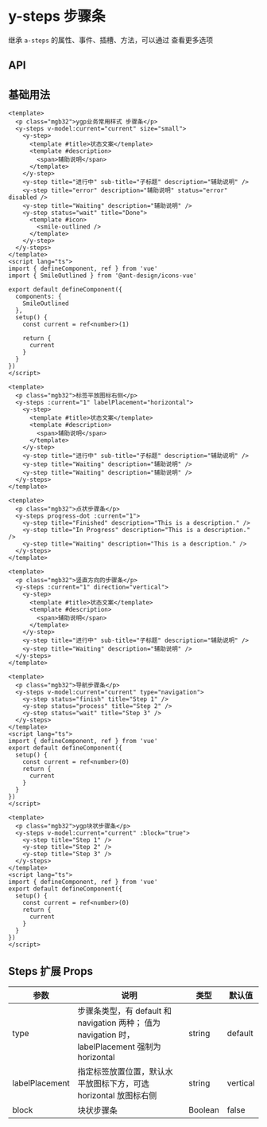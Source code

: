 # y-steps 步骤条

<a-btn label="a-steps" href="https://next.antdv.com/components/steps-cn" />

继承 `a-steps` 的属性、事件、插槽、方法，可以通过 <y-link blank label="a-steps" href="https://next.antdv.com/components/steps-cn" /> 查看更多选项

## API

## 基础用法

```vue demo
<template>
  <p class="mgb32">ygp业务常用样式 步骤条</p>
  <y-steps v-model:current="current" size="small">
    <y-step>
      <template #title>状态文案</template>
      <template #description>
        <span>辅助说明</span>
      </template>
    </y-step>
    <y-step title="进行中" sub-title="子标题" description="辅助说明" />
    <y-step title="error" description="辅助说明" status="error" disabled />
    <y-step title="Waiting" description="辅助说明" />
    <y-step status="wait" title="Done">
      <template #icon>
        <smile-outlined />
      </template>
    </y-step>
  </y-steps>
</template>
<script lang="ts">
import { defineComponent, ref } from 'vue'
import { SmileOutlined } from '@ant-design/icons-vue'

export default defineComponent({
  components: {
    SmileOutlined
  },
  setup() {
    const current = ref<number>(1)

    return {
      current
    }
  }
})
</script>
```

```vue demo
<template>
  <p class="mgb32">标签平放图标右侧</p>
  <y-steps :current="1" labelPlacement="horizontal">
    <y-step>
      <template #title>状态文案</template>
      <template #description>
        <span>辅助说明</span>
      </template>
    </y-step>
    <y-step title="进行中" sub-title="子标题" description="辅助说明" />
    <y-step title="Waiting" description="辅助说明" />
    <y-step title="Waiting" description="辅助说明" />
  </y-steps>
</template>
```

```vue demo
<template>
  <p class="mgb32">点状步骤条</p>
  <y-steps progress-dot :current="1">
    <y-step title="Finished" description="This is a description." />
    <y-step title="In Progress" description="This is a description." />
    <y-step title="Waiting" description="This is a description." />
  </y-steps>
</template>
```

```vue demo
<template>
  <p class="mgb32">竖直方向的步骤条</p>
  <y-steps :current="1" direction="vertical">
    <y-step>
      <template #title>状态文案</template>
      <template #description>
        <span>辅助说明</span>
      </template>
    </y-step>
    <y-step title="进行中" sub-title="子标题" description="辅助说明" />
    <y-step title="Waiting" description="辅助说明" />
  </y-steps>
</template>
```

```vue demo
<template>
  <p class="mgb32">导航步骤条</p>
  <y-steps v-model:current="current" type="navigation">
    <y-step status="finish" title="Step 1" />
    <y-step status="process" title="Step 2" />
    <y-step status="wait" title="Step 3" />
  </y-steps>
</template>
<script lang="ts">
import { defineComponent, ref } from 'vue'
export default defineComponent({
  setup() {
    const current = ref<number>(0)
    return {
      current
    }
  }
})
</script>
```

```vue demo
<template>
  <p class="mgb32">ygp块状步骤条</p>
  <y-steps v-model:current="current" :block="true">
    <y-step title="Step 1" />
    <y-step title="Step 2" />
    <y-step title="Step 3" />
  </y-steps>
</template>
<script lang="ts">
import { defineComponent, ref } from 'vue'
export default defineComponent({
  setup() {
    const current = ref<number>(0)
    return {
      current
    }
  }
})
</script>
```

## Steps 扩展 Props

| 参数           | 说明                                                                                             | 类型    | 默认值   |
| -------------- | ------------------------------------------------------------------------------------------------ | ------- | -------- |
| type           | 步骤条类型，有 default 和 navigation 两种； 值为 navigation 时，labelPlacement 强制为 horizontal | string  | default  |
| labelPlacement | 指定标签放置位置，默认水平放图标下方，可选 horizontal 放图标右侧                                 | string  | vertical |
| block          | 块状步骤条                                                                                       | Boolean | false    |
